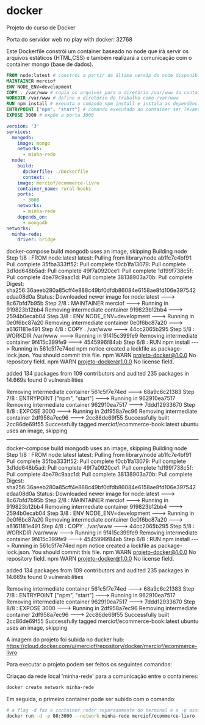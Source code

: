 # docker
Projeto do curso de Docker

Porta do servidor web no play with docker: 32768

Este Dockerfile constrói um container baseado no node que irá servir os arquivos estáticos (HTML,CSS) e também realizará a comunicação com o container mongo (base de dados).

```Dockerfile
FROM node:latest # constrói a partir da última versãp do node disponibilizada no dockerhub, caso ela não esteja presente localmente 
MAINTAINER merciof 
ENV NODE_ENV=development
COPY . /var/www # copia os arquivos para o diretório /var/www do container a ser construído
WORKDIR /var/www # define o diretório de trabalho como /var/www
RUN npm install # executa o comando npm install e instala as dependências definidas no arquivo package.json
ENTRYPOINT ["npm", "start"] # comando executado ao container ser levantado, ele executa o arquivo server.js 
EXPOSE 3000 # expõe a porta 3000
```

```yml
version: '3'
services:
  mongodb:
    image: mongo
    networks:
      - minha-rede
  node:
    build:
      dockerfile: ./Dockerfile    
      context: .
    image: merciof/ecommerce-livro
    container_name: rural-books
    ports:
      - 3000
    networks: 
      - minha-rede
    depends_on:
      - mongodb
networks:
  minha-rede:
    driver: bridge
```


docker-compose build
mongodb uses an image, skipping
Building node
Step 1/8 : FROM node:latest
latest: Pulling from library/node
ab1fc7e4bf91: Pull complete
35fba333ff52: Pull complete
f0cb1fa13079: Pull complete
3d1dd648b5ad: Pull complete
49f7a0920ce1: Pull complete
1d199f738c5f: Pull complete
4be79c9aac1d: Pull complete
38138903a70b: Pull complete
Digest: sha256:36aeeb280a85cff4e888c49bf0dfdb86084e6158ae8fd106e397542edaa08d0a
Status: Downloaded newer image for node:latest
 ---> 8c67bfd7b95b
Step 2/8 : MAINTAINER merciof
 ---> Running in 919823b12bb4
Removing intermediate container 919823b12bb4
 ---> 2594b0ecab04
Step 3/8 : ENV NODE_ENV=development
 ---> Running in 0e0f6bc87a20
Removing intermediate container 0e0f6bc87a20
 ---> a6161181e491
Step 4/8 : COPY . /var/www
 ---> 44cc2065b295
Step 5/8 : WORKDIR /var/www
 ---> Running in 9f415c399fe9
Removing intermediate container 9f415c399fe9
 ---> 4545996f84ab
Step 6/8 : RUN npm install
 ---> Running in 561c5f7e74ed
npm notice created a lockfile as package-lock.json. You should commit this file.
npm WARN projeto-docker@1.0.0 No repository field.
npm WARN projeto-docker@1.0.0 No license field.

added 134 packages from 109 contributors and audited 235 packages in 14.669s
found 0 vulnerabilities

Removing intermediate container 561c5f7e74ed
 ---> 68a9c6c21383
Step 7/8 : ENTRYPOINT ["npm", "start"]
 ---> Running in 962910ea7517
Removing intermediate container 962910ea7517
 ---> 7ddd12933670
Step 8/8 : EXPOSE 3000
 ---> Running in 2df958a7ec96
Removing intermediate container 2df958a7ec96
 ---> 2cc86de69f55
Successfully built 2cc86de69f55
Successfully tagged merciof/ecommerce-book:latest
ubuntu uses an image, skipping

************************************************************************************

docker-compose build
mongodb uses an image, skipping
Building node
Step 1/8 : FROM node:latest
latest: Pulling from library/node
ab1fc7e4bf91: Pull complete
35fba333ff52: Pull complete
f0cb1fa13079: Pull complete
3d1dd648b5ad: Pull complete
49f7a0920ce1: Pull complete
1d199f738c5f: Pull complete
4be79c9aac1d: Pull complete
38138903a70b: Pull complete
Digest: sha256:36aeeb280a85cff4e888c49bf0dfdb86084e6158ae8fd106e397542edaa08d0a
Status: Downloaded newer image for node:latest
 ---> 8c67bfd7b95b
Step 2/8 : MAINTAINER merciof
 ---> Running in 919823b12bb4
Removing intermediate container 919823b12bb4
 ---> 2594b0ecab04
Step 3/8 : ENV NODE_ENV=development
 ---> Running in 0e0f6bc87a20
Removing intermediate container 0e0f6bc87a20
 ---> a6161181e491
Step 4/8 : COPY . /var/www
 ---> 44cc2065b295
Step 5/8 : WORKDIR /var/www
 ---> Running in 9f415c399fe9
Removing intermediate container 9f415c399fe9
 ---> 4545996f84ab
Step 6/8 : RUN npm install
 ---> Running in 561c5f7e74ed
npm notice created a lockfile as package-lock.json. You should commit this file.
npm WARN projeto-docker@1.0.0 No repository field.
npm WARN projeto-docker@1.0.0 No license field.

added 134 packages from 109 contributors and audited 235 packages in 14.669s
found 0 vulnerabilities

Removing intermediate container 561c5f7e74ed
 ---> 68a9c6c21383
Step 7/8 : ENTRYPOINT ["npm", "start"]
 ---> Running in 962910ea7517
Removing intermediate container 962910ea7517
 ---> 7ddd12933670
Step 8/8 : EXPOSE 3000
 ---> Running in 2df958a7ec96
Removing intermediate container 2df958a7ec96
 ---> 2cc86de69f55
Successfully built 2cc86de69f55
Successfully tagged merciof/ecommerce-book:latest
ubuntu uses an image, skipping

A imagem do projeto foi subida no ducker hub: https://cloud.docker.com/u/merciof/repository/docker/merciof/ecommerce-livro

Para executar o projeto podem ser feitos os seguintes comandos:

Criaçao da rede local 'minha-rede' para a comunicação entre o containeres:

```bash
docker create network minha-rede 
```

Em seguida, o primeiro container pode ser subido com o comando: 

```bash
# a flag -d faz o container rodar separadamente do terminal e a -p associa a porta 80 do host a porta 3000 exposta no container
docker run -d -p 80:3000 --network minha-rede merciof/ecommerce-livro 
```
